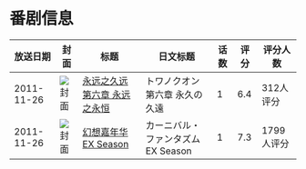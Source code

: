 # 番剧信息

|放送日期|封面|标题|日文标题|话数|评分|评分人数|
|---|---|---|---|---|---|---|
|2011-11-26|![封面](https://lain.bgm.tv/pic/cover/c/af/77/47729_2Yu50.jpg)|[永远之久远 第六章 永远之永恒](https://bangumi.tv/subject/47729)|トワノクオン 第六章 永久の久遠|1|6.4|312人评分|
|2011-11-26|![封面](https://lain.bgm.tv/pic/cover/c/74/94/52353_rvmrr.jpg)|[幻想嘉年华 EX Season](https://bangumi.tv/subject/52353)|カーニバル・ファンタズム EX Season|1|7.3|1799人评分|
